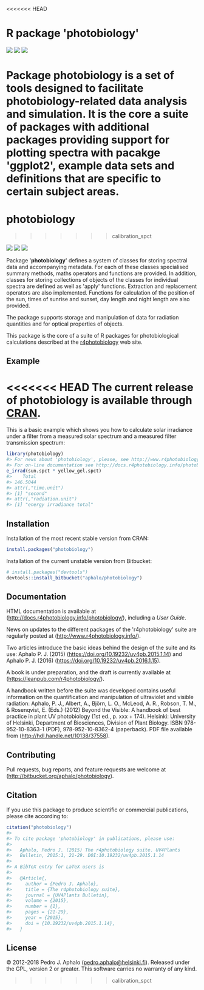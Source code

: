 <<<<<<< HEAD
# R package 'photobiology' #

[![](http://www.r-pkg.org/badges/version/photobiology)](https://cran.r-project.org/package=photobiology) [![](http://cranlogs.r-pkg.org/badges/photobiology)](http://cran.rstudio.com/web/packages/photobiology/index.html) [![](http://cranlogs.r-pkg.org/badges/grand-total/photobiology)](http://cran.rstudio.com/web/packages/photobiology/index.html)

Package __photobiology__ is a set of tools designed to facilitate photobiology-related data analysis and simulation. It is the core a suite of packages with additional packages providing support for plotting spectra with pacakge 'ggplot2', example data sets and definitions that are specific to certain subject areas.
=======
<!-- README.md is generated from README.Rmd. Please edit that file -->
photobiology
============
>>>>>>> calibration_spct

[![](http://www.r-pkg.org/badges/version/photobiology)](https://cran.r-project.org/package=photobiology) [![](http://cranlogs.r-pkg.org/badges/photobiology)](https://cran.r-project.org/package=photobiology) [![](http://cranlogs.r-pkg.org/badges/grand-total/photobiology)](https://cran.r-project.org/package=photobiology)

Package '**photobiology**' defines a system of classes for storing spectral data and accompanying metadata. For each of these classes specialised summary methods, maths operators and functions are provided. In addition, classes for storing collections of objects of the classes for individual spectra are defined as well as 'apply' functions. Extraction and replacement operators are also implemented. Functions for calculation of the position of the sun, times of sunrise and sunset, day length and night length are also provided.

The package supports storage and manipulation of data for radiation quantities and for optical properties of objects.

This package is the core of a suite of R packages for photobiological calculations described at the [r4photobiology](http://www.r4photobiology.info) web site.

Example
-------

<<<<<<< HEAD
The current release of __photobiology__ is available through [CRAN](https://cran.r-project.org/package=photobiology).
=======
This is a basic example which shows you how to calculate solar irradiance under a filter from a measured solar spectrum and a measured filter transmission spectrum:

``` r
library(photobiology)
#> For news about 'photobiology', please, see http://www.r4photobiology.info/
#> For on-line documentation see http://docs.r4photobiology.info/photobiology/
e_irrad(sun.spct * yellow_gel.spct)
#>    Total 
#> 146.5044 
#> attr(,"time.unit")
#> [1] "second"
#> attr(,"radiation.unit")
#> [1] "energy irradiance total"
```

Installation
------------

Installation of the most recent stable version from CRAN:

``` r
install.packages("photobiology")
```

Installation of the current unstable version from Bitbucket:

``` r
# install.packages("devtools")
devtools::install_bitbucket("aphalo/photobiology")
```

Documentation
-------------

HTML documentation is available at (<http://docs.r4photobiology.info/photobiology/>), including a *User Guide*.

News on updates to the different packages of the 'r4photobiology' suite are regularly posted at (<http://www.r4photobiology.info/>).

Two articles introduce the basic ideas behind the design of the suite and its use: Aphalo P. J. (2015) (<https://doi.org/10.19232/uv4pb.2015.1.14>) and Aphalo P. J. (2016) (<https://doi.org/10.19232/uv4pb.2016.1.15>).

A book is under preparation, and the draft is currently available at (<https://leanpub.com/r4photobiology/>).

A handbook written before the suite was developed contains useful information on the quantification and manipulation of ultraviolet and visible radiation: Aphalo, P. J., Albert, A., Björn, L. O., McLeod, A. R., Robson, T. M., & Rosenqvist, E. (Eds.) (2012) Beyond the Visible: A handbook of best practice in plant UV photobiology (1st ed., p. xxx + 174). Helsinki: University of Helsinki, Department of Biosciences, Division of Plant Biology. ISBN 978-952-10-8363-1 (PDF), 978-952-10-8362-4 (paperback). PDF file available from (<http://hdl.handle.net/10138/37558>).

Contributing
------------

Pull requests, bug reports, and feature requests are welcome at (<http://bitbucket.org/aphalo/photobiology>).

Citation
--------

If you use this package to produce scientific or commercial publications, please cite according to:

``` r
citation("photobiology")
#> 
#> To cite package 'photobiology' in publications, please use:
#> 
#>   Aphalo, Pedro J. (2015) The r4photobiology suite. UV4Plants
#>   Bulletin, 2015:1, 21-29. DOI:10.19232/uv4pb.2015.1.14
#> 
#> A BibTeX entry for LaTeX users is
#> 
#>   @Article{,
#>     author = {Pedro J. Aphalo},
#>     title = {The r4photobiology suite},
#>     journal = {UV4Plants Bulletin},
#>     volume = {2015},
#>     number = {1},
#>     pages = {21-29},
#>     year = {2015},
#>     doi = {10.19232/uv4pb.2015.1.14},
#>   }
```

License
-------

© 2012-2018 Pedro J. Aphalo (<pedro.aphalo@helsinki.fi>). Released under the GPL, version 2 or greater. This software carries no warranty of any kind.
>>>>>>> calibration_spct
